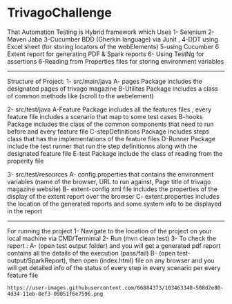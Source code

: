 # TrivagoChallenge
 That Automation Testing is Hybrid framework which Uses 
 1- Selenium
 2- Maven Jaba
 3-Cucumber BDD (Gherkin language) via Junit ,
 4-DDT using Excel sheet (for storing locators of the webElements)
 5-using Cucumber 6 Extent report for generating PDF & Spark reports
 6- Using TestNg for assertions
 6-Reading from Properties files for storing environment variables
_________

Structure of Project:
1- src/main/java
 A- pages Package includes the designated pages of trivago magazine
 B-Utilites Package includes a class of common methods like (scroll to the webelement)
 
2- src/test/java
 A-Feature Package includes all the features files , every feature file includes a scenario that map to some test cases
 B-hooks Package includes the class of the common components that need to run before and every feature file
 C-stepDefinitions Package includes steps class that has the implementations of the feature files
 D-Runner Package include the test runner that run the step definitionns along with the designated feature file
 E-test Package include the class of reading from the properity file
 
 
3- src/test/resources
  A- config.properties that contains the environment variables (name of the browser, URL to run against, Page title of trivago magazine website)
  B- extent-config xml file includes the properties of the display of the extent report over the browser
  C- extent.properties includes the location of the generated reports and some system info to be displayed in the report
  

_________

For running the project 
1- Navigate to the location of the project on your local machine via CMD/Termimal
2- Run (mvn clean test)
3- To check the report :
 A- (open test output folder) and you will get a generated pdf report contains all the details of the execution (pass/fail)
 B- (open test-output/SparkReport), then open (index.html) file on any browser and you will get detailed info of the status
    of every step in every scenario per every feature file
    
    https://user-images.githubusercontent.com/66884373/103463340-508d2e80-4d34-11eb-8ef3-09051f6e7596.png
